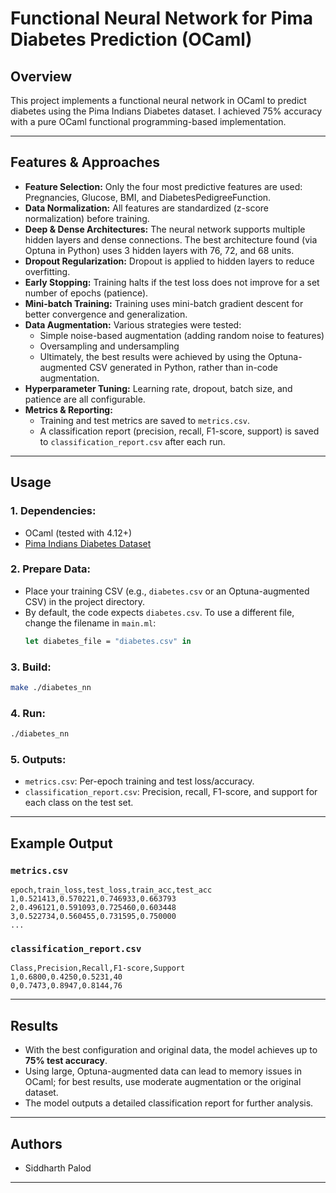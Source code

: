 # Functional Neural Network for Pima Diabetes Prediction (OCaml)

## Overview
This project implements a functional neural network in OCaml to predict diabetes using the Pima Indians Diabetes dataset. I achieved 75% accuracy with a pure OCaml functional programming-based implementation.

---

## Features & Approaches
- **Feature Selection:** Only the four most predictive features are used: Pregnancies, Glucose, BMI, and DiabetesPedigreeFunction.
- **Data Normalization:** All features are standardized (z-score normalization) before training.
- **Deep & Dense Architectures:** The neural network supports multiple hidden layers and dense connections. The best architecture found (via Optuna in Python) uses 3 hidden layers with 76, 72, and 68 units.
- **Dropout Regularization:** Dropout is applied to hidden layers to reduce overfitting.
- **Early Stopping:** Training halts if the test loss does not improve for a set number of epochs (patience).
- **Mini-batch Training:** Training uses mini-batch gradient descent for better convergence and generalization.
- **Data Augmentation:** Various strategies were tested:
  - Simple noise-based augmentation (adding random noise to features)
  - Oversampling and undersampling
  - Ultimately, the best results were achieved by using the Optuna-augmented CSV generated in Python, rather than in-code augmentation.
- **Hyperparameter Tuning:** Learning rate, dropout, batch size, and patience are all configurable.
- **Metrics & Reporting:**
  - Training and test metrics are saved to `metrics.csv`.
  - A classification report (precision, recall, F1-score, support) is saved to `classification_report.csv` after each run.

---

## Usage

### 1. **Dependencies:**
- OCaml (tested with 4.12+)
- [Pima Indians Diabetes Dataset](https://www.kaggle.com/datasets/uciml/pima-indians-diabetes-database) 

### 2. **Prepare Data:**
- Place your training CSV (e.g., `diabetes.csv` or an Optuna-augmented CSV) in the project directory.
- By default, the code expects `diabetes.csv`. To use a different file, change the filename in `main.ml`:
  ```ocaml
  let diabetes_file = "diabetes.csv" in
  ```

### 3. **Build:**
```sh
make ./diabetes_nn
```

### 4. **Run:**
```sh
./diabetes_nn
```

### 5. **Outputs:**
- `metrics.csv`: Per-epoch training and test loss/accuracy.
- `classification_report.csv`: Precision, recall, F1-score, and support for each class on the test set.

---

## Example Output

### `metrics.csv`
```
epoch,train_loss,test_loss,train_acc,test_acc
1,0.521413,0.570221,0.746933,0.663793
2,0.496121,0.591093,0.725460,0.603448
3,0.522734,0.560455,0.731595,0.750000
...
```

### `classification_report.csv`
```
Class,Precision,Recall,F1-score,Support
1,0.6800,0.4250,0.5231,40
0,0.7473,0.8947,0.8144,76
```

---

## Results
- With the best configuration and original data, the model achieves up to **75% test accuracy**.
- Using large, Optuna-augmented data can lead to memory issues in OCaml; for best results, use moderate augmentation or the original dataset.
- The model outputs a detailed classification report for further analysis.

---

## Authors
- Siddharth Palod

---
